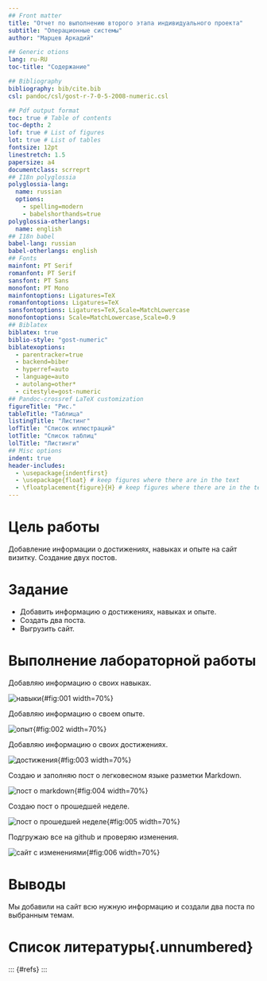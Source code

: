 ```yaml
---
## Front matter
title: "Отчет по выполнению второго этапа индивидуального проекта"
subtitle: "Операционные системы"
author: "Марцев Аркадий"

## Generic otions
lang: ru-RU
toc-title: "Содержание"

## Bibliography
bibliography: bib/cite.bib
csl: pandoc/csl/gost-r-7-0-5-2008-numeric.csl

## Pdf output format
toc: true # Table of contents
toc-depth: 2
lof: true # List of figures
lot: true # List of tables
fontsize: 12pt
linestretch: 1.5
papersize: a4
documentclass: scrreprt
## I18n polyglossia
polyglossia-lang:
  name: russian
  options:
	- spelling=modern
	- babelshorthands=true
polyglossia-otherlangs:
  name: english
## I18n babel
babel-lang: russian
babel-otherlangs: english
## Fonts
mainfont: PT Serif
romanfont: PT Serif
sansfont: PT Sans
monofont: PT Mono
mainfontoptions: Ligatures=TeX
romanfontoptions: Ligatures=TeX
sansfontoptions: Ligatures=TeX,Scale=MatchLowercase
monofontoptions: Scale=MatchLowercase,Scale=0.9
## Biblatex
biblatex: true
biblio-style: "gost-numeric"
biblatexoptions:
  - parentracker=true
  - backend=biber
  - hyperref=auto
  - language=auto
  - autolang=other*
  - citestyle=gost-numeric
## Pandoc-crossref LaTeX customization
figureTitle: "Рис."
tableTitle: "Таблица"
listingTitle: "Листинг"
lofTitle: "Список иллюстраций"
lotTitle: "Список таблиц"
lolTitle: "Листинги"
## Misc options
indent: true
header-includes:
  - \usepackage{indentfirst}
  - \usepackage{float} # keep figures where there are in the text
  - \floatplacement{figure}{H} # keep figures where there are in the text
---
```


# Цель работы

Добавление информации о достижениях, навыках и опыте на сайт визитку. Создание двух постов.

# Задание

 - Добавить информацию о достижениях, навыках и опыте.
 - Создать два поста.
 - Выгрузить сайт.

# Выполнение лабораторной работы

Добавляю информацию о своих навыках.

![навыки](image/1.png){#fig:001 width=70%}

Добавляю информацию о своем опыте.

![опыт](image/2.png){#fig:002 width=70%}

Добавляю информацию о своих достижениях.

![достижения](image/3.png){#fig:003 width=70%}

Создаю и заполняю пост о легковесном языке разметки Markdown.

![пост о markdown](image/4.png){#fig:004 width=70%}

Создаю пост о прошедшей неделе.

![пост о прошедшей неделе](image/5.png){#fig:005 width=70%}

Подгружаю все на github и проверяю изменения.

![сайт с изменениями](image/6.png){#fig:006 width=70%}

# Выводы

Мы добавили на сайт всю нужную информацию и создали два поста по выбранным темам.

# Список литературы{.unnumbered}

::: {#refs}
:::
